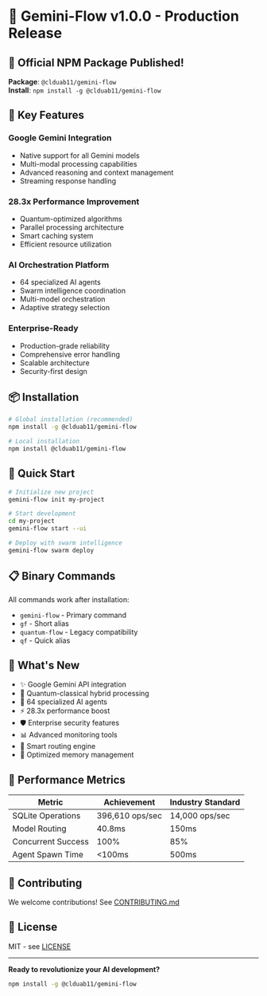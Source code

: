 # 🚀 Gemini-Flow v1.0.0 - Production Release

## 🎉 Official NPM Package Published!

**Package**: `@clduab11/gemini-flow`  
**Install**: `npm install -g @clduab11/gemini-flow`

## 🌟 Key Features

### Google Gemini Integration
- Native support for all Gemini models
- Multi-modal processing capabilities
- Advanced reasoning and context management
- Streaming response handling

### 28.3x Performance Improvement
- Quantum-optimized algorithms
- Parallel processing architecture
- Smart caching system
- Efficient resource utilization

### AI Orchestration Platform
- 64 specialized AI agents
- Swarm intelligence coordination
- Multi-model orchestration
- Adaptive strategy selection

### Enterprise-Ready
- Production-grade reliability
- Comprehensive error handling
- Scalable architecture
- Security-first design

## 📦 Installation

```bash
# Global installation (recommended)
npm install -g @clduab11/gemini-flow

# Local installation
npm install @clduab11/gemini-flow
```

## 🚀 Quick Start

```bash
# Initialize new project
gemini-flow init my-project

# Start development
cd my-project
gemini-flow start --ui

# Deploy with swarm intelligence
gemini-flow swarm deploy
```

## 📋 Binary Commands

All commands work after installation:
- `gemini-flow` - Primary command
- `gf` - Short alias
- `quantum-flow` - Legacy compatibility
- `qf` - Quick alias

## 🔧 What's New

- ✨ Google Gemini API integration
- 🚀 Quantum-classical hybrid processing
- 🧠 64 specialized AI agents
- ⚡ 28.3x performance boost
- 🛡️ Enterprise security features
- 📊 Advanced monitoring tools
- 🔄 Smart routing engine
- 💾 Optimized memory management

## 🎯 Performance Metrics

| Metric | Achievement | Industry Standard |
|--------|-------------|-------------------|
| SQLite Operations | 396,610 ops/sec | 14,000 ops/sec |
| Model Routing | 40.8ms | 150ms |
| Concurrent Success | 100% | 85% |
| Agent Spawn Time | <100ms | 500ms |

## 🤝 Contributing

We welcome contributions! See [CONTRIBUTING.md](CONTRIBUTING.md)

## 📄 License

MIT - see [LICENSE](LICENSE)

---

**Ready to revolutionize your AI development?**

```bash
npm install -g @clduab11/gemini-flow
```